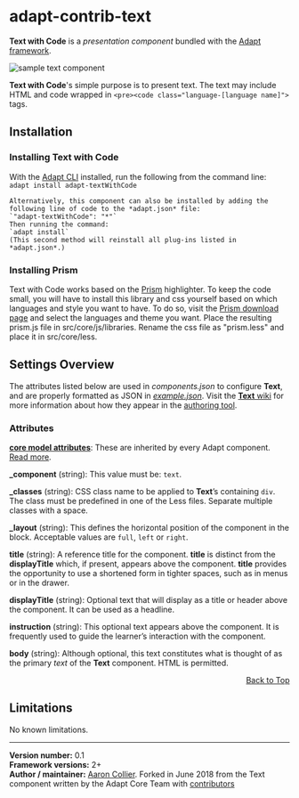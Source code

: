 # adapt-contrib-text  

**Text with Code** is a *presentation component* bundled with the [Adapt framework](https://github.com/adaptlearning/adapt_framework).  

<img src="https://github.com/adaptlearning/documentation/blob/master/04_wiki_assets/plug-ins/images/text01.png" alt="sample text component">

**Text with Code**'s simple purpose is to present text. The text may include HTML and code wrapped in `<pre><code class="language-[language name]">` tags.

## Installation

### Installing Text with Code
With the [Adapt CLI](https://github.com/adaptlearning/adapt-cli) installed, run the following from the command line:  
`adapt install adapt-textWithCode`

    Alternatively, this component can also be installed by adding the following line of code to the *adapt.json* file:  
    `"adapt-textWithCode": "*"`  
    Then running the command:  
    `adapt install`  
    (This second method will reinstall all plug-ins listed in *adapt.json*.)  

### Installing Prism
Text with Code works based on the [Prism](https://prismjs.com) highlighter. To keep the code small, you will have to install this library and css yourself based on which languages and style you want to have. To do so, visit the [Prism download page](https://prismjs.com/download.html) and select the languages and theme you want. Place the resulting prism.js file in src/core/js/libraries. Rename the css file as "prism.less" and place it in src/core/less.

## Settings Overview

The attributes listed below are used in *components.json* to configure **Text**, and are properly formatted as JSON in [*example.json*](https://github.com/adaptlearning/adapt-contrib-text/blob/master/example.json). Visit the [**Text** wiki](https://github.com/adaptlearning/adapt-contrib-text/wiki) for more information about how they appear in the [authoring tool](https://github.com/adaptlearning/adapt_authoring/wiki).

### Attributes

[**core model attributes**](https://github.com/adaptlearning/adapt_framework/wiki/Core-model-attributes): These are inherited by every Adapt component. [Read more](https://github.com/adaptlearning/adapt_framework/wiki/Core-model-attributes).

**_component** (string): This value must be: `text`.

**_classes** (string): CSS class name to be applied to **Text**’s containing `div`. The class must be predefined in one of the Less files. Separate multiple classes with a space.

**_layout** (string): This defines the horizontal position of the component in the block. Acceptable values are `full`, `left` or `right`.  

**title** (string): A reference title for the component. **title** is distinct from the **displayTitle** which, if present, appears above the component. **title** provides the opportunity to use a shortened form in tighter spaces, such as in menus or in the drawer.  

**displayTitle** (string): Optional text that will display as a title or header above the component. It can be used as a headline.   

**instruction** (string): This optional text appears above the component. It is frequently used to
guide the learner’s interaction with the component.

**body** (string): Although optional, this text constitutes what is thought of as the primary *text* of the **Text** component. HTML is permitted.  
<div float align=right><a href="#top">Back to Top</a></div>

## Limitations

No known limitations.   


----------------------------
**Version number:**  0.1  
**Framework versions:** 2+  
**Author / maintainer:** [Aaron Collier](https://github.com/CollierCZ). Forked in June 2018 from the Text component written by the Adapt Core Team with [contributors](https://github.com/adaptlearning/adapt-contrib-narrative/graphs/contributors)    
